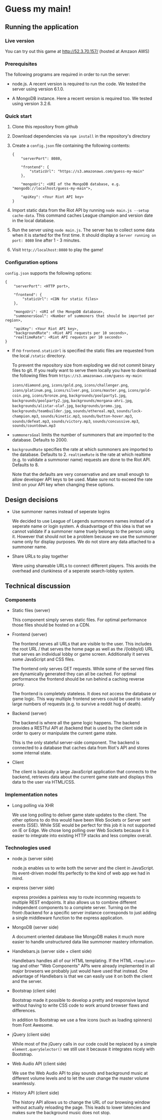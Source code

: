 
# Guess my main!

## Running the application

### Live version

You can try out this game at http://52.3.70.157/ (hosted at Amzaon AWS)

### Prerequisites

The following programs are required in order to run the server:

* node.js. A recent version is required to run the code.
	We tested the server using version 6.1.0.

* A MongoDB instance. Here a recent version is required too.
	We tested using version 3.2.6.

### Quick start

1. Clone this repository from github

2. Download dependencies via `npm install` in the repository's directory

3. Create a `config.json` file containing the following contents:

	```
	{
		"serverPort": 8080,

		"frontend": {
			"staticUrl": "https://s3.amazonaws.com/guess-my-main"
		},

		"mongoUri": <URI of the MongoDB database, e.g. "mongodb://localhost/guess-my-main">,

		"apiKey": <Your Riot API key>
	}
	```

4. Import static data from the Riot API by running `node main.js --setup cache-data`.
	This command caches League champion and version date in the local database.

5. Run the server using `node main.js`. The server has to collect
	some data when it is started for the first time.
	It should display a `Server running on port: 8080` line after 1 - 3 minutes.

6. Visit `http://localhost:8080` to play the game!

### Configuration options

`config.json` supports the following options:

```
{
	"serverPort": <HTTP port>,

	"frontend": {
		"staticUrl": <CDN for static files>
	},

	"mongoUri": <URI of the MongoDB database>,
	"summonersGoal": <Number of summoners that should be imported per region>,

	"apiKey": <Your Riot API key>,
	"backgroundRate": <Riot API requests per 10 seconds>,
	"realtimeRate": <Riot API requests per 10 seconds>
}
```

* If no `frontend.staticUrl` is specified the static files are requested
	from the local `/static` directory.

	To prevent the repository size from exploding we did not commit binary
	files to git. If you really want to serve them locally you have to download
	the following files from `https://s3.amazonaws.com/guess-my-main`:

	`icons/diamond.png`,
	`icons/gold.png`,
	`icons/challenger.png`,
	`icons/platinum.png`,
	`icons/silver.png`,
	`icons/master.png`,
	`icons/gold-coin.png`,
	`icons/bronze.png`,
	`backgrounds/poolparty1.jpg`,
	`backgrounds/poolparty2.jpg`,
	`backgrounds/morgana-ahri.jpg`,
	`backgrounds/alistar-olaf.jpg`,
	`backgrounds/promo.jpg`,
	`backgrounds/teambuilder.jpg`,
	`sounds/ethereal.mp3`,
	`sounds/lock-champion.mp3`,
	`sounds/kinetic.mp3`,
	`sounds/button-hover.mp3`,
	`sounds/defeat.mp3`,
	`sounds/victory.mp3`,
	`sounds/concussive.mp3`,
	`sounds/countdown.mp3`

* `summonersGoal` limits the number of summoners that are imported to the database.
	Defaults to 2000.

* `backgroundRate` specifies the rate at which summoners are imported to the database.
	Defaults to 2. `realtimeRate` is the rate at which realtime (e.g. to validate a summoner name)
	requests are done to the Riot API. Defaults to 8.

	Note that the defaults are very conservative and are small enough
	to allow developer API keys to be used. Make sure not to exceed the
	rate limit on your API key when changing these options.

## Design decisions

* Use summoner names instead of seperate logins

	We decided to use League of Legends summoners names instead
	of a seperate name or login system. A disadvantage of this idea
	is that we cannot validate if a summoner name truely belongs
	to the person using it.
	However that should not be a problem because we use the
	summoner name only for display purposes. We do not store any
	data attached to a summoner name.

* Share URLs to play together

	Were using shareable URLs to connect different players.
	This avoids the overhead and clunkiness of a seperate
	search-lobby system.

## Technical discussion

### Components

* Static files (server)

	This component simply serves static files. For optimal performance
	those files should be hosted on a CDN.

* Frontend (server)

	The frontend serves all URLs that are visible to the user.
	This includes the root URL / that serves the home page
	as well as the /{lobbyId} URL that serves an individual lobby or game screen.
	Additionally it serves some JavaScript and CSS files.

	The frontend only serves GET requests. While some of the served files are dynamically
	generated they can all be cached.
	For optimal performance the frontend should be run behind a caching reverse proxy.

	The frontend is completely stateless. It does not access the database
	or game logic. This way multiple frontend servers could be used
	to satisfy large numbers of requests (e.g. to survive a reddit hug of death).

* Backend (server)

	The backend is where all the game logic happens. The backend provides a RESTful
	API at /backend that is used by the client side in order to query
	or manipulate the current game state.

	This is the only stateful server-side component. The backend is connected to a database
	that caches data from Riot's API and stores some internal state.

* Client

	The client is basically a large JavaScript application that
	connects to the backend, retrieves data about the current game
	state and displays this data to the user via HTML/CSS.

### Implementation notes

* Long polling via XHR

	We use long polling to deliver game state updates to the client.
	The other options to do this would have been Web Sockets or
	Server sent events (SSE). While SSE would be perfect for this job
	it is not supported on IE or Edge. We chose long polling over Web Sockets
	because it is easier to integrate into existing HTTP stacks
	and less complex overall.

### Technologies used

* node.js (server side)

	node.js enables us to write both the server and the client in JavaScript.
	Its event-driven model fits perfectly to the kind of web app we had in mind.

* express (server side)

	express provides a painless way to route incomming requests to multiple REST endpoints.
	It also allows us to combine different independent components to a complete server.
	Turning on the front-/backend for a specific server instance
	corresponds to just adding a single middleware function to the express application.

* MongoDB (server side)
	
	A document oriented database like MongoDB makes it much more easier
	to handle unstructured data like summoner mastery information.

* Handlebars.js (server side + client side)

	Handlebars handles all of our HTML templating. If the HTML `<template>` tag
	and other "Web Components" APIs were already implemented in all major browsers
	we probably just would have used that instead. One advantage of Handlebars
	is that we can easily use it on both the client and the server.

* Bootstrap (client side)

	Bootstrap made it possible to develop a pretty and responsive layout
	without having to write CSS code to work around browser flaws
	and differences.

	In addition to Bootstrap we use a few icons (such as loading spinners) from Font Awesome.

* jQuery (client side)

	While most of the jQuery calls in our code could be replaced by a simple
	`element.querySelector()` we still use it because it integrates nicely
	with Bootstrap.

* Web Audio API (client side)

	We use the Web Audio API to play sounds and background music at different
	volume levels and to let the user change the master volume seamlessly.

* History API (client side)

	The history API allows us to change the URL of our browsing window
	without actually reloading the page. This leads to lower latencies
	and makes sure the background music does not stop.

